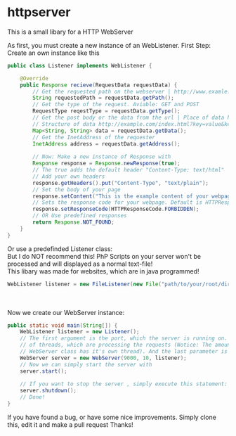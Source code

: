 # httpserver
This is a small libary for a HTTP WebServer

As first, you must create a new instance of an WebListener.
First Step: Create an own instance like this
```java
public class Listener implements WebListener {

    @Override
    public Response recieve(RequestData requestData) {
        // Get the requested path on the webserver | http://www.examle.com/PATH
        String requestedPath = requestData.getPath();
        // Get the type of the request. Aviable: GET and POST
        RequestType reqestType = requestData.getType();
        // Get the post body or the data from the url | Place of data http://example.com/index.html?DATA
        // Structure of data http://example.com/index.html?key=value&keytwo=valuetwo
        Map<String, String> data = requestData.getData();
        // Get the InetAddress of the requester
        InetAddress address = requestData.getAddress();
        
        // Now: Make a new instance of Response with
        Response response = Response.newResponse(true);
        // The true adds the default header "Content-Type: text/html"
        // Add your own headers
        response.getHeaders().put("Content-Type", "text/plain");
        // Set the body of your page
        response.setContent("This is the example content of your webpage");
        // Sets the response code for your webpage. Default is HTTPResponseCode.FINE
		response.setResponseCode(HTTPResponseCode.FORBIDDEN);
		// OR Use predefined responses
		return Response.NOT_FOUND;
    }
}
```
Or use a predefinded Listener class:<br>
But I do NOT recommend this! PhP Scripts on your server won't be processed and will displayed as a normal text-file!<br>
This libary was made for websites, which are in java programmed!<br>
```java
WebListener listener = new FileListener(new File("path/to/your/root/directory/"));
```
<br><br>
Now we create our WebServer instance:
```java
public static void main(String[]) {
    WebListener listener = new Listener();
    // The first argument is the port, which the server is running on. The second one is the amount
    // of threads, which are processing the requests (Notice: The amount of threads is plus one, because the
    // WebServer class has it's own thread). And the last parameter is our listener.
    WebServer server = new WebServer(9000, 10, listener);
    // Now we can simply start the server with
    server.start();
    
    // If you want to stop the server , simply execute this statement:
    server.shutdown();
    // Done!
}
```

If you have found a bug, or have some nice improvements. Simply clone this, edit it and make a pull request 
Thanks!
